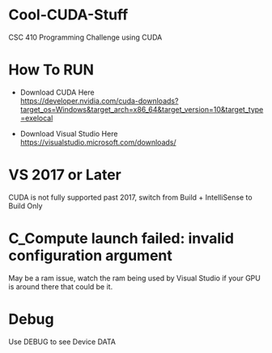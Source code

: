 # Cool-CUDA-Stuff
CSC 410 Programming Challenge using CUDA

# How To RUN

* Download CUDA Here  
https://developer.nvidia.com/cuda-downloads?target_os=Windows&target_arch=x86_64&target_version=10&target_type=exelocal

* Download Visual Studio Here  
https://visualstudio.microsoft.com/downloads/


# VS 2017 or Later 
CUDA is not fully supported past 2017, switch from Build + IntelliSense to Build Only

# C_Compute launch failed: invalid configuration argument
May be a ram issue, watch the ram being used by Visual Studio if your GPU is around there that could be it.

# Debug
Use DEBUG to see Device DATA
